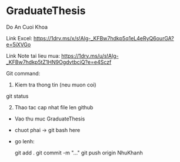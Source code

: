 # GraduateThesis
Do An Cuoi Khoa

Link Excel: https://1drv.ms/x/s!Alg-_KFBw7hdkp5q1eL4eRyQ6ourGA?e=5iXVGo

Link Note tai lieu mua: https://1drv.ms/u/s!Alg-_KFBw7hdkp5tZ1HN9OgdvtbciQ?e=e4Sczf

Git command:

1. Kiem tra thong tin (neu muon coi)

git status

2. Thao tac cap nhat file len github

 - Vao thu muc GraduateThesis
 - chuot phai -> git bash here
 - go lenh:

	git add .
	git commit -m "..."
	git push origin NhuKhanh

